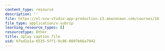 ```yaml
---
content_type: resource
description: ''
file: https://ol-ocw-studio-app-production.s3.amazonaws.com/courses/16-687-private-pilot-ground-school-january-iap-2019/6fed2a1a65355ff19c860897b66a7942_s67DO7fFM14.vtt
file_type: application/x-subrip
learning_resource_types: []
resourcetype: Other
title: 3play caption file
uid: 6fed2a1a-6535-5ff1-9c86-0897b66a7942
---
```

